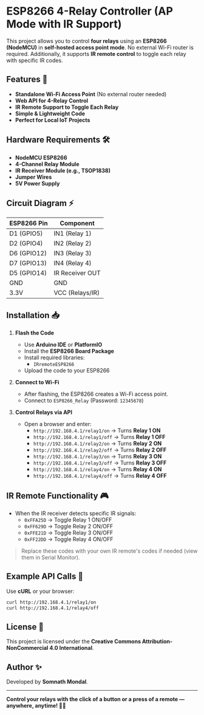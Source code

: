 # ESP8266 4-Relay Controller (AP Mode with IR Support)


This project allows you to control **four relays** using an **ESP8266 (NodeMCU)** in **self-hosted access point mode**. No external Wi-Fi router is required. Additionally, it supports **IR remote control** to toggle each relay with specific IR codes.

## Features 🚀
- **Standalone Wi-Fi Access Point** (No external router needed)
- **Web API for 4-Relay Control**
- **IR Remote Support to Toggle Each Relay**
- **Simple & Lightweight Code**
- **Perfect for Local IoT Projects**

## Hardware Requirements 🛠️
- **NodeMCU ESP8266**
- **4-Channel Relay Module**
- **IR Receiver Module (e.g., TSOP1838)**
- **Jumper Wires**
- **5V Power Supply**

## Circuit Diagram ⚡
| ESP8266 Pin | Component         |
|------------|------------------|
| D1 (GPIO5) | IN1 (Relay 1)     |
| D2 (GPIO4) | IN2 (Relay 2)     |
| D6 (GPIO12)| IN3 (Relay 3)     |
| D7 (GPIO13)| IN4 (Relay 4)     |
| D5 (GPIO14)| IR Receiver OUT   |
| GND        | GND               |
| 3.3V       | VCC (Relays/IR)   |

## Installation 📥
1. **Flash the Code**
   - Use **Arduino IDE** or **PlatformIO**
   - Install the **ESP8266 Board Package**
   - Install required libraries:
     - `IRremoteESP8266`
   - Upload the code to your ESP8266

2. **Connect to Wi-Fi**
   - After flashing, the ESP8266 creates a Wi-Fi access point.
   - Connect to `ESP8266_Relay` (Password: `12345678`)

3. **Control Relays via API**
   - Open a browser and enter:
     - `http://192.168.4.1/relay1/on` → Turns **Relay 1 ON**
     - `http://192.168.4.1/relay1/off` → Turns **Relay 1 OFF**
     - `http://192.168.4.1/relay2/on` → Turns **Relay 2 ON**
     - `http://192.168.4.1/relay2/off` → Turns **Relay 2 OFF**
     - `http://192.168.4.1/relay3/on` → Turns **Relay 3 ON**
     - `http://192.168.4.1/relay3/off` → Turns **Relay 3 OFF**
     - `http://192.168.4.1/relay4/on` → Turns **Relay 4 ON**
     - `http://192.168.4.1/relay4/off` → Turns **Relay 4 OFF**

## IR Remote Functionality 🎮
- When the IR receiver detects specific IR signals:
  - `0xFFA25D` → Toggle Relay 1 ON/OFF
  - `0xFF629D` → Toggle Relay 2 ON/OFF
  - `0xFFE21D` → Toggle Relay 3 ON/OFF
  - `0xFF22DD` → Toggle Relay 4 ON/OFF

> Replace these codes with your own IR remote's codes if needed (view them in Serial Monitor).

## Example API Calls 📡
Use **cURL** or your browser:
```bash
curl http://192.168.4.1/relay1/on
curl http://192.168.4.1/relay4/off
```

## License 📜
This project is licensed under the **Creative Commons Attribution-NonCommercial 4.0 International**.

## Author ✨
Developed by **Somnath Mondal**.

---
**Control your relays with the click of a button or a press of a remote — anywhere, anytime! 🔌📡**
